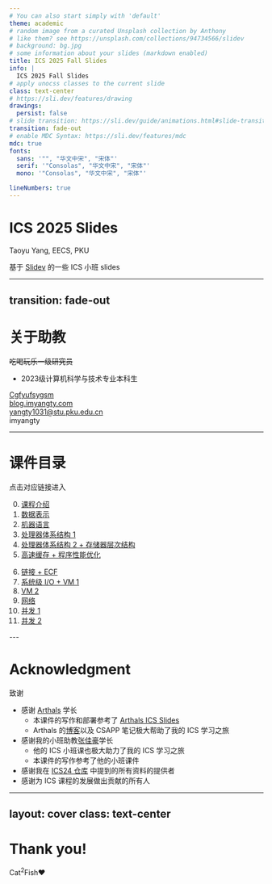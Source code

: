 ```yaml
---
# You can also start simply with 'default'
theme: academic
# random image from a curated Unsplash collection by Anthony
# like them? see https://unsplash.com/collections/94734566/slidev
# background: bg.jpg
# some information about your slides (markdown enabled)
title: ICS 2025 Fall Slides
info: |
  ICS 2025 Fall Slides
# apply unocss classes to the current slide
class: text-center
# https://sli.dev/features/drawing
drawings:
  persist: false
# slide transition: https://sli.dev/guide/animations.html#slide-transitions
transition: fade-out
# enable MDC Syntax: https://sli.dev/features/mdc
mdc: true
fonts:
  sans: '"", "华文中宋", "宋体"'
  serif: '"Consolas", "华文中宋", "宋体"'
  mono: '"Consolas", "华文中宋", "宋体"'

lineNumbers: true
---
```


# ICS 2025 Slides

Taoyu Yang, EECS, PKU

基于 [Slidev](https://sli.dev/) 的一些 ICS 小班 slides


<!--
The last comment block of each slide will be treated as slide notes. It will be visible and editable in Presenter Mode along with the slide. [Read more in the docs](https://sli.dev/guide/syntax.html#notes)
-->

---
transition: fade-out
---

# 关于助教

~~吃喝玩乐一级研究员~~

- 2023级计算机科学与技术专业本科生

<div class="my-10 grid grid-cols-[40px_1fr] w-min gap-y-4 items-center">
  <ri:github-line class="opacity-50"/>
  <div><a href="https://github.com/Cgfyufsygsm" target="_blank">Cgfyufsygsm</a></div>
  <ri:blogger-line class="opacity-50"/>
  <div><a href="https://blog.imyangty.com/" target="_blank">blog.imyangty.com</a></div>
  <ri:mail-line class="opacity-50"/>
  <div><a href="mailto:yangty1031@stu.pku.edu.cn">yangty1031@stu.pku.edu.cn</a></div>
  <ri:wechat-2-line class="opacity-50"/>
  <div>imyangty</div>
</div>


---

# 课件目录

点击对应链接进入

<div grid="~ cols-2 gap-12">

<div>

0. [课程介绍](https://blog.imyangty.com/ICS25-Slides/00)
1. [数据表示](https://blog.imyangty.com/ICS25-Slides/01)
2. [机器语言](https://blog.imyangty.com/ICS25-Slides/02)
3. [处理器体系结构 1](https://blog.imyangty.com/ICS25-Slides/03)
4. [处理器体系结构 2 + 存储器层次结构]()
5. [高速缓存 + 程序性能优化]()

</div>

<div>

6. [链接 + ECF]()
7. [系统级 I/O + VM 1]()
7. [VM 2]()
8. [网络]()
9. [并发 1]()
10. [并发 2]()

</div>

</div>
---

# Acknowledgment

致谢

- 感谢 [Arthals](https://github.com/zhuozhiyongde/) 学长
  - 本课件的写作和部署参考了 [Arthals ICS Slides](https://slide.huh.moe/)
  - Arthals 的[博客](https://arthals.ink/)以及 CSAPP 笔记极大帮助了我的 ICS 学习之旅
- 感谢我的小班助教[张佳豪](https://github.com/jhzhics)学长
  - 他的 ICS 小班课也极大助力了我的 ICS 学习之旅
  - 本课件的写作参考了他的小班课件
- 感谢我在 [ICS24 仓库](https://github.com/Cgfyufsygsm/ICS24-Introduction-to-Computer-System-2024Fall-PKU) 中提到的所有资料的提供者
- 感谢为 ICS 课程的发展做出贡献的所有人

---
layout: cover
class: text-center
---

# Thank you!


Cat$^2$Fish❤